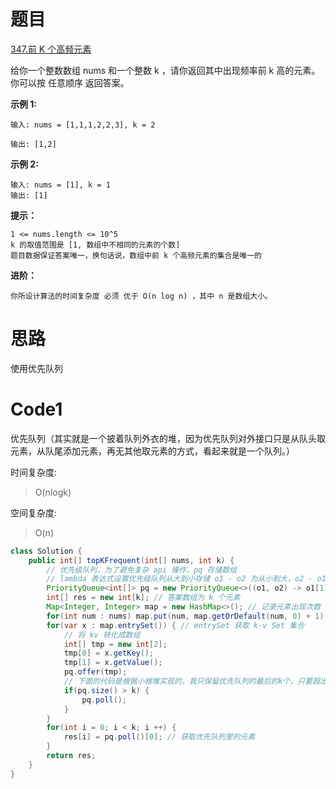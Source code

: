 # 题目
[347.前 K 个高频元素](https://leetcode.cn/problems/top-k-frequent-elements/submissions/502255984/)

给你一个整数数组 nums 和一个整数 k ，请你返回其中出现频率前 k 高的元素。你可以按 任意顺序 返回答案。

**示例 1:**

``` 
输入: nums = [1,1,1,2,2,3], k = 2

输出: [1,2]
```
**示例 2:**

``` 
输入: nums = [1], k = 1
输出: [1]
```

**提示：**

``` 
1 <= nums.length <= 10^5
k 的取值范围是 [1, 数组中不相同的元素的个数]
题目数据保证答案唯一，换句话说，数组中前 k 个高频元素的集合是唯一的
```

**进阶：**
``` 
你所设计算法的时间复杂度 必须 优于 O(n log n) ，其中 n 是数组大小。
```

# 思路
使用优先队列

# Code1
优先队列（其实就是一个披着队列外衣的堆，因为优先队列对外接口只是从队头取元素，从队尾添加元素，再无其他取元素的方式，看起来就是一个队列。）

时间复杂度:
>O(nlogk)

空间复杂度:
> O(n)

```java
class Solution {
    public int[] topKFrequent(int[] nums, int k) {
        // 优先级队列，为了避免复杂 api 操作，pq 存储数组
        // lambda 表达式设置优先级队列从大到小存储 o1 - o2 为从小到大，o2 - o1 反之
        PriorityQueue<int[]> pq = new PriorityQueue<>((o1, o2) -> o1[1] - o2[1]);
        int[] res = new int[k]; // 答案数组为 k 个元素
        Map<Integer, Integer> map = new HashMap<>(); // 记录元素出现次数
        for(int num : nums) map.put(num, map.getOrDefault(num, 0) + 1);
        for(var x : map.entrySet()) { // entrySet 获取 k-v Set 集合
            // 将 kv 转化成数组
            int[] tmp = new int[2];
            tmp[0] = x.getKey();
            tmp[1] = x.getValue();
            pq.offer(tmp);
            // 下面的代码是根据小根堆实现的，我只保留优先队列的最后的k个，只要超出了k我就将最小的弹出，剩余的k个就是答案
            if(pq.size() > k) {
                pq.poll();
            }
        }
        for(int i = 0; i < k; i ++) {
            res[i] = pq.poll()[0]; // 获取优先队列里的元素
        }
        return res;
    }
}
```